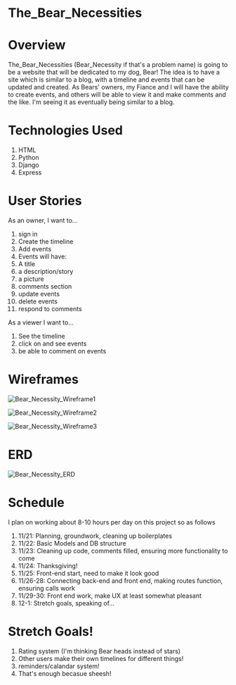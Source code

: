# The_Bear_Necessities

# Overview
  The_Bear_Necessities (Bear_Necessity if that's a problem name) is going to be a website that will be dedicated to my dog, Bear! The idea is to have a site which is similar to a blog, with a timeline and events that can be updated and created. As Bears' owners, my Fiance and I will have the ability to create events, and others will be able to view it and make comments and the like. I'm seeing it as eventually being similar to a blog.
  
# Technologies Used
1. HTML
2. Python
3. Django
4. Express

# User Stories
As an owner, I want to...
1. sign in
2. Create the timeline
3. Add events
4. Events will have:
  1. A title
  2. a description/story
  3. a picture
  4. comments section
5. update events
6. delete events
7. respond to comments

As a viewer I want to...

1. See the timeline
2. click on and see events
3. be able to comment on events

# Wireframes

![Bear_Necessity_Wireframe1](https://user-images.githubusercontent.com/112370685/203104822-d943a1bb-823b-4575-a42a-fabd5468b897.PNG)

![Bear_Necessity_Wireframe2](https://user-images.githubusercontent.com/112370685/203104841-0d0921c4-9e17-488f-9e38-314ab728ccb2.PNG)

![Bear_Necessity_Wireframe3](https://user-images.githubusercontent.com/112370685/203104865-65499b6d-d168-4029-aedc-c4821fa3ef33.PNG)

# ERD

![Bear_Necessity_ERD](https://user-images.githubusercontent.com/112370685/203104893-a992a2ae-c4e5-4535-8c27-8141fa7c8ef7.PNG)


# Schedule

I plan on working about 8-10 hours per day on this project so as follows
1. 11/21: Planning, groundwork, cleaning up boilerplates
2. 11/22: Basic Models and DB structure
3. 11/23: Cleaning up code, comments filled, ensuring more functionality to come
4. 11/24: Thanksgiving!
5. 11/25: Front-end start, need to make it look good
6. 11/26-28: Connecting back-end and front end, making routes function, ensuring calls work
7. 11/29-30: Front end work, make UX at least somewhat pleasant
8. 12-1: Stretch goals, speaking of...

# Stretch Goals!

1. Rating system (I'm thinking Bear heads instead of stars)
2. Other users make their own timelines for different things!
3. reminders/calandar system!
4. That's enough becasue sheesh!
